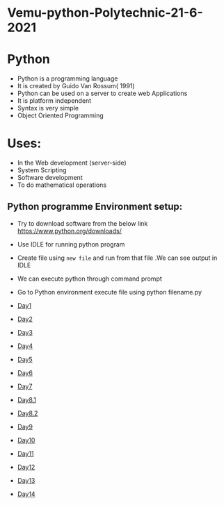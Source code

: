 # Vemu-python-Polytechnic-21-6-2021

# Python

+ Python is a programming language
+ It is created by Guido Van Rossum( 1991)
+ Python can be used on a server to create web Applications
+ It is platform independent
+ Syntax is very simple
+ Object Oriented Programming

Uses:
=====

- In the Web development (server-side)
- System Scripting
- Software development
- To do mathematical operations

Python programme Environment setup:
----------------------------------------------------

+ Try to download software from the below link https://www.python.org/downloads/
+ Use IDLE for running python program
+ Create file using `new file`  and run from that file .We can see output in IDLE
+ We can execute python through command prompt
+ Go to Python environment execute file using python filename.py


 



+ [Day1](https://transcripts.gotomeeting.com/#/s/45cdaa48de7fd8a0134f70b77b1161c32712e38d4e0467691018fa82f0c0c6b5)
+ [Day2](https://transcripts.gotomeeting.com/#/s/55065cb70ceba755991b9c3f2be42e4f703a049386f0a0d368cbac562a8ed3b0)
+ [Day3](https://transcripts.gotomeeting.com/#/s/d8e18111c30a65430214d49dd0c889dffbceaa080d4f5aac823ad0e5a6f6ef32)
+ [Day4](https://transcripts.gotomeeting.com/#/s/49d73ab60fdda1b1f9ef307d7c407349ddee35b5b28edefe0535a71c0e8d5e7c)
+ [Day5](https://transcripts.gotomeeting.com/#/s/5395ee28b90d8bd057cbf4692f457dc7f1d0d6da6862ce285502efe275bcc0da)
+ [Day6](https://transcripts.gotomeeting.com/#/s/1573f626f3b4b0a25f5ee87d374004162107d8aa78b73b069ee38224d43e5d79)
+ [Day7](https://transcripts.gotomeeting.com/#/s/1573f626f3b4b0a25f5ee87d374004162107d8aa78b73b069ee38224d43e5d79)
+ [Day8.1](https://transcripts.gotomeeting.com/#/s/1573f626f3b4b0a25f5ee87d374004162107d8aa78b73b069ee38224d43e5d79)
+ [Day8.2](https://transcripts.gotomeeting.com/#/s/9ceec8e2849cf047a0f3394747363a6ebc8fa9f344d2478eb63cfe49b2f4ffcd)
+ [Day9](https://transcripts.gotomeeting.com/#/s/ccc76b4d9f6cce86ad7eba2b93a6f621c223bbd99e12b54829a0ff3359094678)
+ [Day10](https://transcripts.gotomeeting.com/#/s/0a62d2a1db3605c35ccdf32fdc8f39875bd7aff5f97aee72aad6a3425a97a632)
+ [Day11](https://transcripts.gotomeeting.com/#/s/233e76c1da3515b3b643c6ee98c70b06a373075a66eca5efc4805b5135ce0739)
+ [Day12](https://transcripts.gotomeeting.com/#/s/c60f239d6605286a24e26658093540db4a9988020a941efe0b5f05de4b91dacc)
+ [Day13](https://transcripts.gotomeeting.com/#/s/72d7733ad603bb25d80ec5e1370ffc18a95f0f1859110078660394f4ef215d8a)
+ [Day14](https://transcripts.gotomeeting.com/#/s/fe8e444a1ddb64e78f1a1e74e225fde050a90646299f1e4c82596b0e194c96f9)

